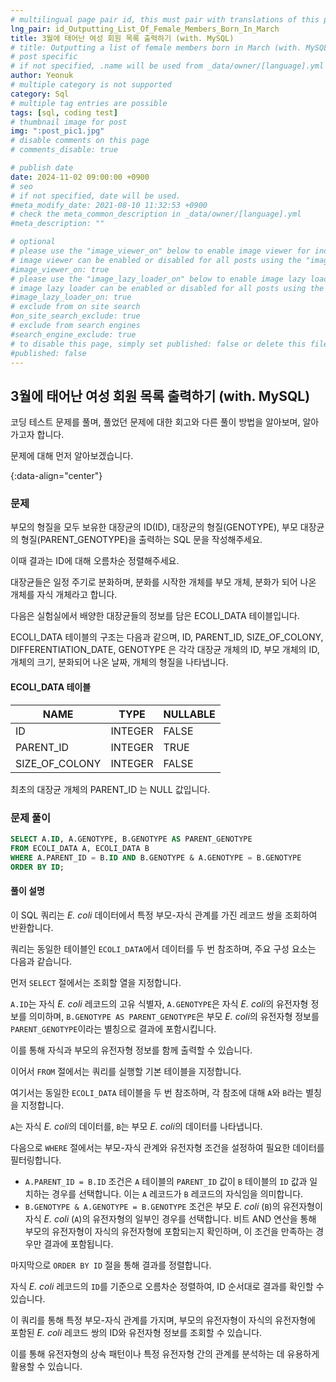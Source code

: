 ```yaml
---
# multilingual page pair id, this must pair with translations of this page. (This name must be unique)
lng_pair: id_Outputting_List_Of_Female_Members_Born_In_March
title: 3월에 태어난 여성 회원 목록 출력하기 (with. MySQL)
# title: Outputting a list of female members born in March (with. MySQL)
# post specific
# if not specified, .name will be used from _data/owner/[language].yml
author: Yeonuk
# multiple category is not supported
category: Sql
# multiple tag entries are possible
tags: [sql, coding test]
# thumbnail image for post
img: ":post_pic1.jpg"
# disable comments on this page
# comments_disable: true

# publish date
date: 2024-11-02 09:00:00 +0900
# seo
# if not specified, date will be used.
#meta_modify_date: 2021-08-10 11:32:53 +0900
# check the meta_common_description in _data/owner/[language].yml
#meta_description: ""

# optional
# please use the "image_viewer_on" below to enable image viewer for individual pages or posts (_posts/ or [language]/_posts folders).
# image viewer can be enabled or disabled for all posts using the "image_viewer_posts: true" setting in _data/conf/main.yml.
#image_viewer_on: true
# please use the "image_lazy_loader_on" below to enable image lazy loader for individual pages or posts (_posts/ or [language]/_posts folders).
# image lazy loader can be enabled or disabled for all posts using the "image_lazy_loader_posts: true" setting in _data/conf/main.yml.
#image_lazy_loader_on: true
# exclude from on site search
#on_site_search_exclude: true
# exclude from search engines
#search_engine_exclude: true
# to disable this page, simply set published: false or delete this file
#published: false
---
```


<!-- outline-start -->

## 3월에 태어난 여성 회원 목록 출력하기 (with. MySQL)

코딩 테스트 문제를 풀며, 풀었던 문제에 대한 회고와 다른 풀이 방법을 알아보며, 알아가고자 합니다.

문제에 대해 먼저 알아보겠습니다.

{:data-align="center"}

<!-- outline-end -->

### 문제

부모의 형질을 모두 보유한 대장균의 ID(ID), 대장균의 형질(GENOTYPE), 부모 대장균의 형질(PARENT_GENOTYPE)을 출력하는 SQL 문을 작성해주세요.

이때 결과는 ID에 대해 오름차순 정렬해주세요.

대장균들은 일정 주기로 분화하며, 분화를 시작한 개체를 부모 개체, 분화가 되어 나온 개체를 자식 개체라고 합니다.

다음은 실험실에서 배양한 대장균들의 정보를 담은 ECOLI_DATA 테이블입니다.

ECOLI_DATA 테이블의 구조는 다음과 같으며, ID, PARENT_ID, SIZE_OF_COLONY, DIFFERENTIATION_DATE, GENOTYPE 은 각각 대장균 개체의 ID, 부모 개체의 ID, 개체의 크기, 분화되어 나온 날짜, 개체의 형질을 나타냅니다.

#### ECOLI_DATA 테이블

| NAME           | TYPE    | NULLABLE |
| -------------- | ------- | -------- |
| ID             | INTEGER | FALSE    |
| PARENT_ID      | INTEGER | TRUE     |
| SIZE_OF_COLONY | INTEGER | FALSE    |

최초의 대장균 개체의 PARENT_ID 는 NULL 값입니다.

<!-- #### 제한사항

- a의 길이는 1 이상 1,000,000 이하입니다.
- a[i]는 i+1 번째 풍선에 써진 숫자를 의미합니다.
- a의 모든 수는 -1,000,000,000 이상 1,000,000,000 이하인 정수입니다.
- a의 모든 수는 서로 다릅니다. -->

<!-- #### 입출력 예 -->

<!--
| Column name | Type         | Nullable |
| ----------- | ------------ | -------- |
| CAR_ID      | INTEGER      | FALSE    |
| CAR_TYPE    | VARCHAR(255) | FALSE    |
| DAILY_FEE   | INTEGER      | FALSE    |
| OPTIONS     | VARCHAR(255) | FALSE    | -->

<!-- | a                                     | result |
| ------------------------------------- | ------ |
| [9,-1,-5]                             | 3      |
| [-16,27,65,-2,58,-92,-71,-68,-61,-33] | 6      | -->

<!-- | begin | target | words                                      | return |
| ----- | ------ | ------------------------------------------ | ------ |
| "hit" | "cog"  | ["hot", "dot", "dog", "lot", "log", "cog"] | 4      |
| "hit" | "cog"  | ["hot", "dot", "dog", "lot", "log"]        | 0      | -->

### 문제 풀이

```sql
SELECT A.ID, A.GENOTYPE, B.GENOTYPE AS PARENT_GENOTYPE
FROM ECOLI_DATA A, ECOLI_DATA B
WHERE A.PARENT_ID = B.ID AND B.GENOTYPE & A.GENOTYPE = B.GENOTYPE
ORDER BY ID;
```

#### 풀이 설명

이 SQL 쿼리는 _E. coli_ 데이터에서 특정 부모-자식 관계를 가진 레코드 쌍을 조회하여 반환합니다.

쿼리는 동일한 테이블인 `ECOLI_DATA`에서 데이터를 두 번 참조하며, 주요 구성 요소는 다음과 같습니다.

먼저 `SELECT` 절에서는 조회할 열을 지정합니다.

`A.ID`는 자식 _E. coli_ 레코드의 고유 식별자, `A.GENOTYPE`은 자식 *E. coli*의 유전자형 정보를 의미하며, `B.GENOTYPE AS PARENT_GENOTYPE`은 부모 *E. coli*의 유전자형 정보를 `PARENT_GENOTYPE`이라는 별칭으로 결과에 포함시킵니다.

이를 통해 자식과 부모의 유전자형 정보를 함께 출력할 수 있습니다.

이어서 `FROM` 절에서는 쿼리를 실행할 기본 테이블을 지정합니다.

여기서는 동일한 `ECOLI_DATA` 테이블을 두 번 참조하며, 각 참조에 대해 `A`와 `B`라는 별칭을 지정합니다.

`A`는 자식 *E. coli*의 데이터를, `B`는 부모 *E. coli*의 데이터를 나타냅니다.

다음으로 `WHERE` 절에서는 부모-자식 관계와 유전자형 조건을 설정하여 필요한 데이터를 필터링합니다.

- `A.PARENT_ID = B.ID` 조건은 `A` 테이블의 `PARENT_ID` 값이 `B` 테이블의 `ID` 값과 일치하는 경우를 선택합니다. 이는 `A` 레코드가 `B` 레코드의 자식임을 의미합니다.
- `B.GENOTYPE & A.GENOTYPE = B.GENOTYPE` 조건은 부모 _E. coli_ (`B`)의 유전자형이 자식 _E. coli_ (`A`)의 유전자형의 일부인 경우를 선택합니다. 비트 AND 연산을 통해 부모의 유전자형이 자식의 유전자형에 포함되는지 확인하며, 이 조건을 만족하는 경우만 결과에 포함됩니다.

마지막으로 `ORDER BY ID` 절을 통해 결과를 정렬합니다.

자식 _E. coli_ 레코드의 `ID`를 기준으로 오름차순 정렬하여, ID 순서대로 결과를 확인할 수 있습니다.

이 쿼리를 통해 특정 부모-자식 관계를 가지며, 부모의 유전자형이 자식의 유전자형에 포함된 _E. coli_ 레코드 쌍의 ID와 유전자형 정보를 조회할 수 있습니다.

이를 통해 유전자형의 상속 패턴이나 특정 유전자형 간의 관계를 분석하는 데 유용하게 활용할 수 있습니다.
